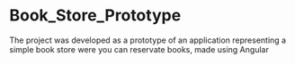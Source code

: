 # Book_Store_Prototype
The project was developed as a prototype of an application representing a simple book store were you can reservate books, made using Angular 
